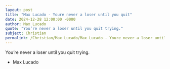 ```yaml
---
layout: post
title: "Max Lucado - Youre never a loser until you quit"
date: 2024-12-28 12:00:00 -0000
author: Max Lucado
quote: "You’re never a loser until you quit trying."
subject: Christian
permalink: /Christian/Max Lucado/Max Lucado - Youre never a loser until you quit
---
```


You’re never a loser until you quit trying.

- Max Lucado
